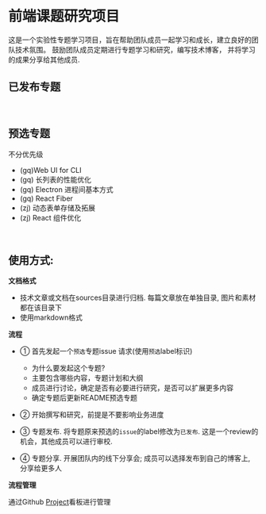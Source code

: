# 前端课题研究项目

这是一个实验性专题学习项目，旨在帮助团队成员一起学习和成长，建立良好的团队技术氛围。 鼓励团队成员定期进行专题学习和研究，编写技术博客， 并将学习的成果分享给其他成员.

## 已发布专题

<br/>

## 预选专题

不分优先级

- (gq)Web UI for CLI
- (gq) 长列表的性能优化
- (gq) Electron 进程间基本方式
- (gq) React Fiber
- (zj) 动态表单存储及拓展
- (zj) React 组件优化

<br/>

## 使用方式:

**文档格式**

- 技术文章或文档在sources目录进行归档. 每篇文章放在单独目录, 图片和素材都在该目录下
- 使用markdown格式

**流程**

- ① 首先发起一个`预选`专题issue 请求(使用`预选`label标识)
  - 为什么要发起这个专题?
  - 主要包含哪些内容，专题计划和大纲
  - 成员进行讨论，确定是否有必要进行研究，是否可以扩展更多内容
  - 确定专题后更新README预选专题

- ② 开始撰写和研究，前提是不要影响业务进度

- ③ 专题发布. 将专题原来预选的`issue`的label修改为`已发布`. 这是一个review的机会，其他成员可以进行审校.

- ④ 专题分享. 开展团队内的线下分享会; 成员可以选择发布到自己的博客上, 分享给更多人

**流程管理**

通过Github [Project](https://github.com/GDJiaMi/researching/projects/1)看板进行管理
